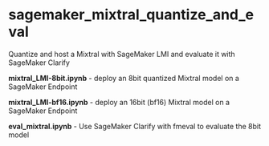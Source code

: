 # sagemaker_mixtral_quantize_and_eval
Quantize and host a Mixtral with SageMaker LMI and evaluate it with SageMaker Clarify

**mixtral_LMI-8bit.ipynb** - deploy an 8bit quantized Mixtral model on a SageMaker Endpoint

**mixtral_LMI-bf16.ipynb** - deploy an 16bit (bf16) Mixtral model on a SageMaker Endpoint

**eval_mixtral.ipynb** - Use SageMaker Clarify with fmeval to evaluate the 8bit model
